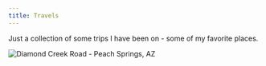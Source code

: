 ```yaml
---
title: Travels
---
```

Just a collection of some trips I have been on - some of my favorite places.

![Diamond Creek Road - Peach Springs, AZ](https://cschledt.com/photo/dcmtn.jpg)
